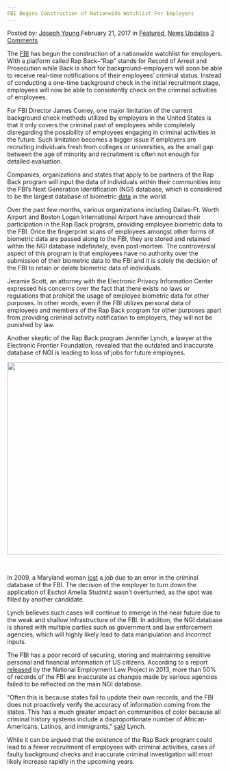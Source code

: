 ```yaml
---
FBI Begins Construction of Nationwide Watchlist For Employers
---
```

<article class="post-listing post-18257 post type-post status-publish format-standard has-post-thumbnail hentry  tag-begins tag-construction tag-employers tag-fbi tag-nationwide tag-watchlist">
    <div class="post-inner">
        <span>Posted by: <a href="https://www.deepdotweb.com/author/josephyoung/" title="">Joseph Young </a></span>
    <span>February 21, 2017</span>
    <span>in <a href="https://www.deepdotweb.com/category/deepdot-news/" rel="category tag">Featured</a>, <a href="https://www.deepdotweb.com/category/news-updates/" rel="category tag">News Updates</a></span>
    <span><a href="https://www.deepdotweb.com/2017/02/21/fbi-begins-construction-nationwide-watchlist-employers/#comments">2 Comments</a></span>
    </p>
    <div class="clear"></div>
    <div class="entry">
    <p>The <a href="https://www.deepdotweb.com/2017/01/18/legitimacy-latest-fbi-hack-still-questioned/">FBI</a> has begun the construction of a nationwide watchlist for employers. With a platform called Rap Back&#8211;”Rap” stands for Record of Arrest and Prosecution while Back is short for background&#8211;employers will soon be able to receive real-time notifications of their employees’ criminal status. Instead of conducting a one-time background check in the initial recruitment stage, employees will now be able to consistently check on the criminal activities of employees.</p>
    <p>For FBI Director James Comey, one major limitation of the current background check methods utilized by employers in the United States is that it only covers the criminal past of employees while completely disregarding the possibility of employees engaging in criminal activities in the future. Such limitation becomes a bigger issue if employers are recruiting individuals fresh from colleges or universities, as the small gap between the age of minority and recruitment is often not enough for detailed evaluation.</p>
    <p>Companies, organizations and states that apply to be partners of the Rap Back program will input the data of individuals within their communities into the FBI’s Next Generation Identification (NGI) database, which is considered to be the largest database of biometric <a href="https://www.deepdotweb.com/2016/12/10/700-pages-terrorism-data-stolen-leaked-europol/">data</a> in the world.</p>
    <p>Over the past few months, various organizations including Dallas-Ft. Worth Airport and Boston Logan International Airport have announced their participation in the Rap Back program, providing employee biometric data to the FBI. Once the fingerprint scans of employees amongst other forms of biometric data are passed along to the FBI, they are stored and retained within the NGI database indefinitely, even post-mortem. The controversial aspect of this program is that employees have no authority over the submission of their biometric data to the FBI and it is solely the decision of the FBI to retain or delete biometric data of individuals.</p>
    <p>Jeramie Scott, an attorney with the Electronic Privacy Information Center expressed his concerns over the fact that there exists no laws or regulations that prohibit the usage of employee biometric data for other purposes. In other words, even if the FBI utilizes personal data of employees and members of the Rap Back program for other purposes apart from providing criminal activity notification to employers, they will not be punished by law.</p>
    <p>Another skeptic of the Rap Back program Jennifer Lynch, a lawyer at the Electronic Frontier Foundation, revealed that the outdated and inaccurate database of NGI is leading to loss of jobs for future employees.</p>
    <p><img class="wp-image-18264 aligncenter" src="https://www.deepdotweb.com/wp-content/uploads/2017/02/word-image-75.png" width="675" height="450" srcset="https://www.deepdotweb.com/wp-content/uploads/2017/02/word-image-75.png 1200w, https://www.deepdotweb.com/wp-content/uploads/2017/02/word-image-75-300x200.png 300w, https://www.deepdotweb.com/wp-content/uploads/2017/02/word-image-75-1024x683.png 1024w" sizes="(max-width: 675px) 100vw, 675px" /></p>
    <p>&nbsp;</p>
    <p>In 2009, a Maryland woman <a href="https://www.wired.com/2009/10/ncic/">lost</a> a job due to an error in the criminal database of the FBI. The decision of the employer to turn down the application of Eschol Amelia Studnitz wasn’t overturned, as the spot was filled by another candidate.</p>
    <p>Lynch believes such cases will continue to emerge in the near future due to the weak and shallow infrastructure of the FBI. In addition, the NGI database is shared with multiple parties such as government and law enforcement agencies, which will highly likely lead to data manipulation and incorrect inputs.</p>
    <p>The FBI has a poor record of securing, storing and maintaining sensitive personal and financial information of US citizens. According to a report <a href="http://www.nelp.org/publication/wanted-accurate-fbi-background-checks-for-employment/">released</a> by the National Employment Law Project in 2013, more than 50% of records of the FBI are inaccurate as changes made by various agencies failed to be reflected on the main NGI database.</p>
    <p>“Often this is because states fail to update their own records, and the FBI does not proactively verify the accuracy of information coming from the states. This has a much greater impact on communities of color because all criminal history systems include a disproportionate number of African-Americans, Latinos, and immigrants,” <a href="https://theintercept.com/2017/02/04/the-fbi-is-building-a-national-watchlist-that-gives-companies-real-time-updates-on-employees/">said</a> Lynch.</p>
    <p>While it can be argued that the existence of the Rap Back program could lead to a fewer recruitment of employees with criminal activities, cases of faulty background checks and inaccurate criminal investigation will most likely increase rapidly in the upcoming years.</p>
    </div>
    <span style="display:none"><a href="https://www.deepdotweb.com/tag/begins/" rel="tag">begins</a> <a href="https://www.deepdotweb.com/tag/construction/" rel="tag">construction</a> <a href="https://www.deepdotweb.com/tag/employers/" rel="tag">employers</a> <a href="https://www.deepdotweb.com/tag/fbi/" rel="tag">fbi</a> <a href="https://www.deepdotweb.com/tag/nationwide/" rel="tag">nationwide</a> <a href="https://www.deepdotweb.com/tag/watchlist/" rel="tag">watchlist</a></span> <span style="display:none" class="updated">2017-02-21</span>
    <div style="display:none" class="vcard author" itemprop="author" itemscope itemtype="http://schema.org/Person"><strong class="fn" itemprop="name"><a href="https://www.deepdotweb.com/author/josephyoung/" title="Posts by Joseph Young" rel="author">Joseph Young</a></strong></div>
    </div>
</article>

